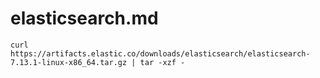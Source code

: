 # elasticsearch.md
```
curl https://artifacts.elastic.co/downloads/elasticsearch/elasticsearch-7.13.1-linux-x86_64.tar.gz | tar -xzf -


